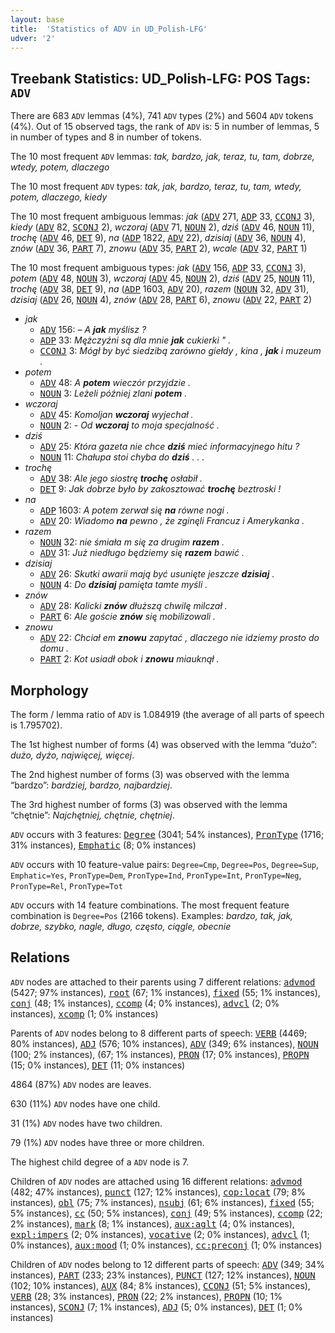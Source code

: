 ```yaml
---
layout: base
title:  'Statistics of ADV in UD_Polish-LFG'
udver: '2'
---
```


## Treebank Statistics: UD_Polish-LFG: POS Tags: `ADV`

There are 683 `ADV` lemmas (4%), 741 `ADV` types (2%) and 5604 `ADV` tokens (4%).
Out of 15 observed tags, the rank of `ADV` is: 5 in number of lemmas, 5 in number of types and 8 in number of tokens.

The 10 most frequent `ADV` lemmas: <em>tak, bardzo, jak, teraz, tu, tam, dobrze, wtedy, potem, dlaczego</em>

The 10 most frequent `ADV` types:  <em>tak, jak, bardzo, teraz, tu, tam, wtedy, potem, dlaczego, kiedy</em>

The 10 most frequent ambiguous lemmas: <em>jak</em> (<tt><a href="pl_lfg-pos-ADV.html">ADV</a></tt> 271, <tt><a href="pl_lfg-pos-ADP.html">ADP</a></tt> 33, <tt><a href="pl_lfg-pos-CCONJ.html">CCONJ</a></tt> 3), <em>kiedy</em> (<tt><a href="pl_lfg-pos-ADV.html">ADV</a></tt> 82, <tt><a href="pl_lfg-pos-SCONJ.html">SCONJ</a></tt> 2), <em>wczoraj</em> (<tt><a href="pl_lfg-pos-ADV.html">ADV</a></tt> 71, <tt><a href="pl_lfg-pos-NOUN.html">NOUN</a></tt> 2), <em>dziś</em> (<tt><a href="pl_lfg-pos-ADV.html">ADV</a></tt> 46, <tt><a href="pl_lfg-pos-NOUN.html">NOUN</a></tt> 11), <em>trochę</em> (<tt><a href="pl_lfg-pos-ADV.html">ADV</a></tt> 46, <tt><a href="pl_lfg-pos-DET.html">DET</a></tt> 9), <em>na</em> (<tt><a href="pl_lfg-pos-ADP.html">ADP</a></tt> 1822, <tt><a href="pl_lfg-pos-ADV.html">ADV</a></tt> 22), <em>dzisiaj</em> (<tt><a href="pl_lfg-pos-ADV.html">ADV</a></tt> 36, <tt><a href="pl_lfg-pos-NOUN.html">NOUN</a></tt> 4), <em>znów</em> (<tt><a href="pl_lfg-pos-ADV.html">ADV</a></tt> 36, <tt><a href="pl_lfg-pos-PART.html">PART</a></tt> 7), <em>znowu</em> (<tt><a href="pl_lfg-pos-ADV.html">ADV</a></tt> 35, <tt><a href="pl_lfg-pos-PART.html">PART</a></tt> 2), <em>wcale</em> (<tt><a href="pl_lfg-pos-ADV.html">ADV</a></tt> 32, <tt><a href="pl_lfg-pos-PART.html">PART</a></tt> 1)

The 10 most frequent ambiguous types:  <em>jak</em> (<tt><a href="pl_lfg-pos-ADV.html">ADV</a></tt> 156, <tt><a href="pl_lfg-pos-ADP.html">ADP</a></tt> 33, <tt><a href="pl_lfg-pos-CCONJ.html">CCONJ</a></tt> 3), <em>potem</em> (<tt><a href="pl_lfg-pos-ADV.html">ADV</a></tt> 48, <tt><a href="pl_lfg-pos-NOUN.html">NOUN</a></tt> 3), <em>wczoraj</em> (<tt><a href="pl_lfg-pos-ADV.html">ADV</a></tt> 45, <tt><a href="pl_lfg-pos-NOUN.html">NOUN</a></tt> 2), <em>dziś</em> (<tt><a href="pl_lfg-pos-ADV.html">ADV</a></tt> 25, <tt><a href="pl_lfg-pos-NOUN.html">NOUN</a></tt> 11), <em>trochę</em> (<tt><a href="pl_lfg-pos-ADV.html">ADV</a></tt> 38, <tt><a href="pl_lfg-pos-DET.html">DET</a></tt> 9), <em>na</em> (<tt><a href="pl_lfg-pos-ADP.html">ADP</a></tt> 1603, <tt><a href="pl_lfg-pos-ADV.html">ADV</a></tt> 20), <em>razem</em> (<tt><a href="pl_lfg-pos-NOUN.html">NOUN</a></tt> 32, <tt><a href="pl_lfg-pos-ADV.html">ADV</a></tt> 31), <em>dzisiaj</em> (<tt><a href="pl_lfg-pos-ADV.html">ADV</a></tt> 26, <tt><a href="pl_lfg-pos-NOUN.html">NOUN</a></tt> 4), <em>znów</em> (<tt><a href="pl_lfg-pos-ADV.html">ADV</a></tt> 28, <tt><a href="pl_lfg-pos-PART.html">PART</a></tt> 6), <em>znowu</em> (<tt><a href="pl_lfg-pos-ADV.html">ADV</a></tt> 22, <tt><a href="pl_lfg-pos-PART.html">PART</a></tt> 2)


* <em>jak</em>
  * <tt><a href="pl_lfg-pos-ADV.html">ADV</a></tt> 156: <em>– A <b>jak</b> myślisz ?</em>
  * <tt><a href="pl_lfg-pos-ADP.html">ADP</a></tt> 33: <em>Mężczyźni są dla mnie <b>jak</b> cukierki " .</em>
  * <tt><a href="pl_lfg-pos-CCONJ.html">CCONJ</a></tt> 3: <em>Mógł by być siedzibą zarówno giełdy , kina , <b>jak</b> i muzeum .</em>
* <em>potem</em>
  * <tt><a href="pl_lfg-pos-ADV.html">ADV</a></tt> 48: <em>A <b>potem</b> wieczór przyjdzie .</em>
  * <tt><a href="pl_lfg-pos-NOUN.html">NOUN</a></tt> 3: <em>Leżeli później zlani <b>potem</b> .</em>
* <em>wczoraj</em>
  * <tt><a href="pl_lfg-pos-ADV.html">ADV</a></tt> 45: <em>Komoljan <b>wczoraj</b> wyjechał .</em>
  * <tt><a href="pl_lfg-pos-NOUN.html">NOUN</a></tt> 2: <em>- Od <b>wczoraj</b> to moja specjalność .</em>
* <em>dziś</em>
  * <tt><a href="pl_lfg-pos-ADV.html">ADV</a></tt> 25: <em>Która gazeta nie chce <b>dziś</b> mieć informacyjnego hitu ?</em>
  * <tt><a href="pl_lfg-pos-NOUN.html">NOUN</a></tt> 11: <em>Chałupa stoi chyba do <b>dziś</b> . . .</em>
* <em>trochę</em>
  * <tt><a href="pl_lfg-pos-ADV.html">ADV</a></tt> 38: <em>Ale jego siostrę <b>trochę</b> osłabił .</em>
  * <tt><a href="pl_lfg-pos-DET.html">DET</a></tt> 9: <em>Jak dobrze było by zakosztować <b>trochę</b> beztroski !</em>
* <em>na</em>
  * <tt><a href="pl_lfg-pos-ADP.html">ADP</a></tt> 1603: <em>A potem zerwał się <b>na</b> równe nogi .</em>
  * <tt><a href="pl_lfg-pos-ADV.html">ADV</a></tt> 20: <em>Wiadomo <b>na</b> pewno , że zginęli Francuz i Amerykanka .</em>
* <em>razem</em>
  * <tt><a href="pl_lfg-pos-NOUN.html">NOUN</a></tt> 32: <em>nie śmiała m się za drugim <b>razem</b> .</em>
  * <tt><a href="pl_lfg-pos-ADV.html">ADV</a></tt> 31: <em>Już niedługo będziemy się <b>razem</b> bawić .</em>
* <em>dzisiaj</em>
  * <tt><a href="pl_lfg-pos-ADV.html">ADV</a></tt> 26: <em>Skutki awarii mają być usunięte jeszcze <b>dzisiaj</b> .</em>
  * <tt><a href="pl_lfg-pos-NOUN.html">NOUN</a></tt> 4: <em>Do <b>dzisiaj</b> pamięta tamte myśli .</em>
* <em>znów</em>
  * <tt><a href="pl_lfg-pos-ADV.html">ADV</a></tt> 28: <em>Kalicki <b>znów</b> dłuższą chwilę milczał .</em>
  * <tt><a href="pl_lfg-pos-PART.html">PART</a></tt> 6: <em>Ale goście <b>znów</b> się mobilizowali .</em>
* <em>znowu</em>
  * <tt><a href="pl_lfg-pos-ADV.html">ADV</a></tt> 22: <em>Chciał em <b>znowu</b> zapytać , dlaczego nie idziemy prosto do domu .</em>
  * <tt><a href="pl_lfg-pos-PART.html">PART</a></tt> 2: <em>Kot usiadł obok i <b>znowu</b> miauknął .</em>

## Morphology

The form / lemma ratio of `ADV` is 1.084919 (the average of all parts of speech is 1.795702).

The 1st highest number of forms (4) was observed with the lemma “dużo”: <em>dużo, dyżo, najwięcej, więcej</em>.

The 2nd highest number of forms (3) was observed with the lemma “bardzo”: <em>bardziej, bardzo, najbardziej</em>.

The 3rd highest number of forms (3) was observed with the lemma “chętnie”: <em>Najchętniej, chętnie, chętniej</em>.

`ADV` occurs with 3 features: <tt><a href="pl_lfg-feat-Degree.html">Degree</a></tt> (3041; 54% instances), <tt><a href="pl_lfg-feat-PronType.html">PronType</a></tt> (1716; 31% instances), <tt><a href="pl_lfg-feat-Emphatic.html">Emphatic</a></tt> (8; 0% instances)

`ADV` occurs with 10 feature-value pairs: `Degree=Cmp`, `Degree=Pos`, `Degree=Sup`, `Emphatic=Yes`, `PronType=Dem`, `PronType=Ind`, `PronType=Int`, `PronType=Neg`, `PronType=Rel`, `PronType=Tot`

`ADV` occurs with 14 feature combinations.
The most frequent feature combination is `Degree=Pos` (2166 tokens).
Examples: <em>bardzo, tak, jak, dobrze, szybko, nagle, długo, często, ciągle, obecnie</em>


## Relations

`ADV` nodes are attached to their parents using 7 different relations: <tt><a href="pl_lfg-dep-advmod.html">advmod</a></tt> (5427; 97% instances), <tt><a href="pl_lfg-dep-root.html">root</a></tt> (67; 1% instances), <tt><a href="pl_lfg-dep-fixed.html">fixed</a></tt> (55; 1% instances), <tt><a href="pl_lfg-dep-conj.html">conj</a></tt> (48; 1% instances), <tt><a href="pl_lfg-dep-ccomp.html">ccomp</a></tt> (4; 0% instances), <tt><a href="pl_lfg-dep-advcl.html">advcl</a></tt> (2; 0% instances), <tt><a href="pl_lfg-dep-xcomp.html">xcomp</a></tt> (1; 0% instances)

Parents of `ADV` nodes belong to 8 different parts of speech: <tt><a href="pl_lfg-pos-VERB.html">VERB</a></tt> (4469; 80% instances), <tt><a href="pl_lfg-pos-ADJ.html">ADJ</a></tt> (576; 10% instances), <tt><a href="pl_lfg-pos-ADV.html">ADV</a></tt> (349; 6% instances), <tt><a href="pl_lfg-pos-NOUN.html">NOUN</a></tt> (100; 2% instances),  (67; 1% instances), <tt><a href="pl_lfg-pos-PRON.html">PRON</a></tt> (17; 0% instances), <tt><a href="pl_lfg-pos-PROPN.html">PROPN</a></tt> (15; 0% instances), <tt><a href="pl_lfg-pos-DET.html">DET</a></tt> (11; 0% instances)

4864 (87%) `ADV` nodes are leaves.

630 (11%) `ADV` nodes have one child.

31 (1%) `ADV` nodes have two children.

79 (1%) `ADV` nodes have three or more children.

The highest child degree of a `ADV` node is 7.

Children of `ADV` nodes are attached using 16 different relations: <tt><a href="pl_lfg-dep-advmod.html">advmod</a></tt> (482; 47% instances), <tt><a href="pl_lfg-dep-punct.html">punct</a></tt> (127; 12% instances), <tt><a href="pl_lfg-dep-cop-locat.html">cop:locat</a></tt> (79; 8% instances), <tt><a href="pl_lfg-dep-obl.html">obl</a></tt> (75; 7% instances), <tt><a href="pl_lfg-dep-nsubj.html">nsubj</a></tt> (61; 6% instances), <tt><a href="pl_lfg-dep-fixed.html">fixed</a></tt> (55; 5% instances), <tt><a href="pl_lfg-dep-cc.html">cc</a></tt> (50; 5% instances), <tt><a href="pl_lfg-dep-conj.html">conj</a></tt> (49; 5% instances), <tt><a href="pl_lfg-dep-ccomp.html">ccomp</a></tt> (22; 2% instances), <tt><a href="pl_lfg-dep-mark.html">mark</a></tt> (8; 1% instances), <tt><a href="pl_lfg-dep-aux-aglt.html">aux:aglt</a></tt> (4; 0% instances), <tt><a href="pl_lfg-dep-expl-impers.html">expl:impers</a></tt> (2; 0% instances), <tt><a href="pl_lfg-dep-vocative.html">vocative</a></tt> (2; 0% instances), <tt><a href="pl_lfg-dep-advcl.html">advcl</a></tt> (1; 0% instances), <tt><a href="pl_lfg-dep-aux-mood.html">aux:mood</a></tt> (1; 0% instances), <tt><a href="pl_lfg-dep-cc-preconj.html">cc:preconj</a></tt> (1; 0% instances)

Children of `ADV` nodes belong to 12 different parts of speech: <tt><a href="pl_lfg-pos-ADV.html">ADV</a></tt> (349; 34% instances), <tt><a href="pl_lfg-pos-PART.html">PART</a></tt> (233; 23% instances), <tt><a href="pl_lfg-pos-PUNCT.html">PUNCT</a></tt> (127; 12% instances), <tt><a href="pl_lfg-pos-NOUN.html">NOUN</a></tt> (102; 10% instances), <tt><a href="pl_lfg-pos-AUX.html">AUX</a></tt> (84; 8% instances), <tt><a href="pl_lfg-pos-CCONJ.html">CCONJ</a></tt> (51; 5% instances), <tt><a href="pl_lfg-pos-VERB.html">VERB</a></tt> (28; 3% instances), <tt><a href="pl_lfg-pos-PRON.html">PRON</a></tt> (22; 2% instances), <tt><a href="pl_lfg-pos-PROPN.html">PROPN</a></tt> (10; 1% instances), <tt><a href="pl_lfg-pos-SCONJ.html">SCONJ</a></tt> (7; 1% instances), <tt><a href="pl_lfg-pos-ADJ.html">ADJ</a></tt> (5; 0% instances), <tt><a href="pl_lfg-pos-DET.html">DET</a></tt> (1; 0% instances)

